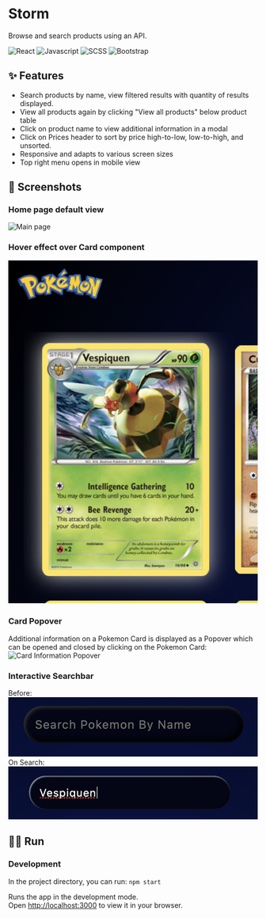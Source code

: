 # Storm
Browse and search products using an API.

![React](https://img.shields.io/badge/-React-blue) ![Javascript](https://img.shields.io/badge/-Javascript-yellow) ![SCSS](https://img.shields.io/badge/-SCSS-ff69b4) ![Bootstrap](https://img.shields.io/badge/-Bootstrap-violet)

## ✨ Features
- Search products by name, view filtered results with quantity of results displayed.
- View all products again by clicking "View all products" below product table
- Click on product name to view additional information in a modal
- Click on Prices header to sort by price high-to-low, low-to-high, and unsorted.
- Responsive and adapts to various screen sizes
- Top right menu opens in mobile view


## 📸 Screenshots
### Home page default view
![Main page](https://github.com/a-herscovich/pokedex/blob/master/public/images/pokedex_main.png)

### Hover effect over Card component
![Card Hover](https://github.com/a-herscovich/pokedex/blob/master/public/images/hover_card.png)

### Card Popover
Additional information on a Pokemon Card is displayed as a Popover which can be opened and closed by clicking on the Pokemon Card: <br />
![Card Information Popover](https://github.com/a-herscovich/pokedex/blob/master/public/images/card_popover.png)

### Interactive Searchbar
Before: <br />
![Searchbar Before](https://github.com/a-herscovich/pokedex/blob/master/public/images/searchbar_before.png) <br />
On Search: <br />
![Searchbar After](https://github.com/a-herscovich/pokedex/blob/master/public/images/searchbar_after.png)

## 🏃‍♂️ Run
### Development
In the project directory, you can run:
`npm start`

Runs the app in the development mode.\
Open [http://localhost:3000](http://localhost:3000) to view it in your browser.
